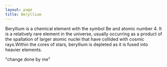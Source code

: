 ```yaml
---
layout: page
title: Beryllium
---
```


Beryllium is a chemical element with the symbol Be and atomic number 4. It is a relatively rare element in the universe, usually occurring as a product of the spallation of larger atomic nuclei that have collided with cosmic rays.Within the cores of stars, beryllium is depleted as it is fused into heavier elements.

"change done by me"
